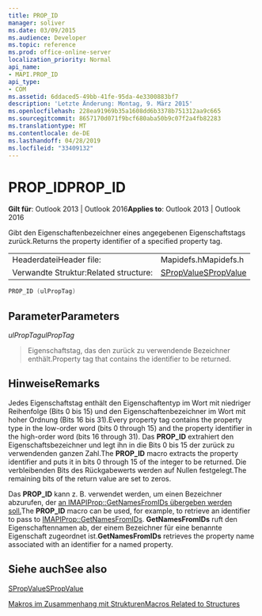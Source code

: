 ```yaml
---
title: PROP_ID
manager: soliver
ms.date: 03/09/2015
ms.audience: Developer
ms.topic: reference
ms.prod: office-online-server
localization_priority: Normal
api_name:
- MAPI.PROP_ID
api_type:
- COM
ms.assetid: 6ddaced5-49bb-41fe-95da-4e3300883bf7
description: 'Letzte Änderung: Montag, 9. März 2015'
ms.openlocfilehash: 228ea91969b35a1608dd6b3378b751312aa9c665
ms.sourcegitcommit: 8657170d071f9bcf680aba50b9c07f2a4fb82283
ms.translationtype: MT
ms.contentlocale: de-DE
ms.lasthandoff: 04/28/2019
ms.locfileid: "33409132"
---
```

# <a name="prop_id"></a><span data-ttu-id="e5565-103">PROP_ID</span><span class="sxs-lookup"><span data-stu-id="e5565-103">PROP_ID</span></span>

  
  
<span data-ttu-id="e5565-104">**Gilt für**: Outlook 2013 | Outlook 2016</span><span class="sxs-lookup"><span data-stu-id="e5565-104">**Applies to**: Outlook 2013 | Outlook 2016</span></span> 
  
<span data-ttu-id="e5565-105">Gibt den Eigenschaftenbezeichner eines angegebenen Eigenschaftstags zurück.</span><span class="sxs-lookup"><span data-stu-id="e5565-105">Returns the property identifier of a specified property tag.</span></span>
  
|||
|:-----|:-----|
|<span data-ttu-id="e5565-106">Headerdatei</span><span class="sxs-lookup"><span data-stu-id="e5565-106">Header file:</span></span>  <br/> |<span data-ttu-id="e5565-107">Mapidefs.h</span><span class="sxs-lookup"><span data-stu-id="e5565-107">Mapidefs.h</span></span>  <br/> |
|<span data-ttu-id="e5565-108">Verwandte Struktur:</span><span class="sxs-lookup"><span data-stu-id="e5565-108">Related structure:</span></span>  <br/> |[<span data-ttu-id="e5565-109">SPropValue</span><span class="sxs-lookup"><span data-stu-id="e5565-109">SPropValue</span></span>](spropvalue.md) <br/> |
   
```cpp
PROP_ID (ulPropTag)
```

## <a name="parameters"></a><span data-ttu-id="e5565-110">Parameter</span><span class="sxs-lookup"><span data-stu-id="e5565-110">Parameters</span></span>

 <span data-ttu-id="e5565-111">_ulPropTag_</span><span class="sxs-lookup"><span data-stu-id="e5565-111">_ulPropTag_</span></span>
  
> <span data-ttu-id="e5565-112">Eigenschaftstag, das den zurück zu verwendende Bezeichner enthält.</span><span class="sxs-lookup"><span data-stu-id="e5565-112">Property tag that contains the identifier to be returned.</span></span>
    
## <a name="remarks"></a><span data-ttu-id="e5565-113">Hinweise</span><span class="sxs-lookup"><span data-stu-id="e5565-113">Remarks</span></span>

<span data-ttu-id="e5565-114">Jedes Eigenschaftstag enthält den Eigenschaftentyp im Wort mit niedriger Reihenfolge (Bits 0 bis 15) und den Eigenschaftenbezeichner im Wort mit hoher Ordnung (Bits 16 bis 31).</span><span class="sxs-lookup"><span data-stu-id="e5565-114">Every property tag contains the property type in the low-order word (bits 0 through 15) and the property identifier in the high-order word (bits 16 through 31).</span></span> <span data-ttu-id="e5565-115">Das **PROP_ID** extrahiert den Eigenschaftsbezeichner und legt ihn in die Bits 0 bis 15 der zurück zu verwendenden ganzen Zahl.</span><span class="sxs-lookup"><span data-stu-id="e5565-115">The **PROP_ID** macro extracts the property identifier and puts it in bits 0 through 15 of the integer to be returned.</span></span> <span data-ttu-id="e5565-116">Die verbleibenden Bits des Rückgabewerts werden auf Nullen festgelegt.</span><span class="sxs-lookup"><span data-stu-id="e5565-116">The remaining bits of the return value are set to zeros.</span></span> 
  
<span data-ttu-id="e5565-117">Das **PROP_ID** kann z. B. verwendet werden, um einen Bezeichner abzurufen, der [an IMAPIProp::GetNamesFromIDs übergeben werden soll.](imapiprop-getnamesfromids.md)</span><span class="sxs-lookup"><span data-stu-id="e5565-117">The **PROP_ID** macro can be used, for example, to retrieve an identifier to pass to [IMAPIProp::GetNamesFromIDs](imapiprop-getnamesfromids.md).</span></span> <span data-ttu-id="e5565-118">**GetNamesFromIDs** ruft den Eigenschaftennamen ab, der einem Bezeichner für eine benannte Eigenschaft zugeordnet ist.</span><span class="sxs-lookup"><span data-stu-id="e5565-118">**GetNamesFromIDs** retrieves the property name associated with an identifier for a named property.</span></span> 
  
## <a name="see-also"></a><span data-ttu-id="e5565-119">Siehe auch</span><span class="sxs-lookup"><span data-stu-id="e5565-119">See also</span></span>



[<span data-ttu-id="e5565-120">SPropValue</span><span class="sxs-lookup"><span data-stu-id="e5565-120">SPropValue</span></span>](spropvalue.md)


[<span data-ttu-id="e5565-121">Makros im Zusammenhang mit Strukturen</span><span class="sxs-lookup"><span data-stu-id="e5565-121">Macros Related to Structures</span></span>](macros-related-to-structures.md)

